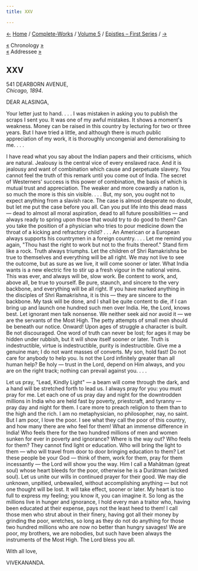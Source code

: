 ```yaml
---
title: XXV

---
```

<div>

[←](024_blessed_and_beloved.htm) [Home](../../../index.htm) /
[Complete-Works](../../complete_works.htm) / [Volume
5](../volume_5_contents.htm) / [Epistles – First
Series](epistles_first_series_contents.htm) / [→](026_dharmapala.htm)

  

[«](024_blessed_and_beloved.htm) Chronology [»](026_dharmapala.htm)  
[«](024_blessed_and_beloved.htm) Addressee [»](027_alasinga.htm)

## XXV

541 DEARBORN AVENUE,  
*Chicago, 1894*.

DEAR ALASINGA,

Your letter just to hand. . . . I was mistaken in asking you to publish
the scraps I sent you. It was one of my awful mistakes. It shows a
moment's weakness. Money can be raised in this country by lecturing for
two or three years. But I have tried a little, and although there is
much public appreciation of my work, it is thoroughly uncongenial and
demoralising to me. . . .

I have read what you say about the Indian papers and their criticisms,
which are natural. Jealousy is the central vice of every enslaved race.
And it is jealousy and want of combination which cause and perpetuate
slavery. You cannot feel the truth of this remark until you come out of
India. The secret of Westerners' success is this power of combination,
the basis of which is mutual trust and appreciation. The weaker and more
cowardly a nation is, so much the more is this sin visible. . . . But,
my son, you ought not to expect anything from a slavish race. The case
is almost desperate no doubt, but let me put the case before you all.
Can you put life into this dead mass — dead to almost all moral
aspiration, dead to all future possibilities — and always ready to
spring upon those that would try to do good to them? Can you take the
position of a physician who tries to pour medicine down the throat of a
kicking and refractory child? . . . An American or a European always
supports his countrymen in a foreign country. . . . Let me remind you
again, "Thou hast the right to work but not to the fruits thereof."
Stand firm like a rock. Truth always triumphs. Let the children of Shri
Ramakrishna be true to themselves and everything will be all right. We
may not live to see the outcome, but as sure as we live, it will come
sooner or later. What India wants is a new electric fire to stir up a
fresh vigour in the national veins. This was ever, and always will be,
slow work. Be content to work, and, above all, be true to yourself. Be
pure, staunch, and sincere to the very backbone, and everything will be
all right. If you have marked anything in the disciples of Shri
Ramakrishna, it is this — they are sincere to the backbone. My task will
be done, and I shall be quite content to die, if I can bring up and
launch one hundred such men over India. He, the Lord, knows best. Let
ignorant men talk nonsense. We neither seek aid nor avoid it — we are
the servants of the Most High. The petty attempts of small men should be
beneath our notice. Onward! Upon ages of struggle a character is built.
Be not discouraged. One word of truth can never be lost; for ages it may
be hidden under rubbish, but it will show itself sooner or later. Truth
is indestructible, virtue is indestructible, purity is indestructible.
Give me a genuine man; I do not want masses of converts. My son, hold
fast! Do not care for anybody to help you. Is not the Lord infinitely
greater than all human help? Be holy — trust in the Lord, depend on Him
always, and you are on the right track; nothing can prevail against you.
. . .

Let us pray, "Lead, Kindly Light" — a beam will come through the dark,
and a hand will be stretched forth to lead us. I always pray for you:
you must pray for me. Let each one of us pray day and night for the
downtrodden millions in India who are held fast by poverty, priestcraft,
and tyranny — pray day and night for them. I care more to preach
religion to them than to the high and the rich. I am no metaphysician,
no philosopher, nay, no saint. But I am poor, I love the poor. I see
what they call the poor of this country, and how many there are who feel
for them! What an immense difference in India! Who feels there for the
two hundred millions of men and women sunken for ever in poverty and
ignorance? Where is the way out? Who feels for them? They cannot find
light or education. Who will bring the light to them — who will travel
from door to door bringing education to them? Let these people be your
God — think of them, work for them, pray for them incessantly — the Lord
will show you the way. Him I call a Mahâtman (great soul) whose heart
bleeds for the poor, otherwise he is a Durâtman (wicked soul). Let us
unite our wills in continued prayer for their good. We may die unknown,
unpitied, unbewailed, without accomplishing anything — but not one
thought will be lost. It will take effect, sooner or later. My heart is
too full to express my feeling; you know it, you can imagine it. So long
as the millions live in hunger and ignorance, I hold every man a traitor
who, having been educated at their expense, pays not the least heed to
them! I call those men who strut about in their finery, having got all
their money by grinding the poor, wretches, so long as they do not do
anything for those two hundred millions who are now no better than
hungry savages! We are poor, my brothers, we are nobodies, but such have
been always the instruments of the Most High. The Lord bless you all. 

With all love,

VIVEKANANDA.

</div>
